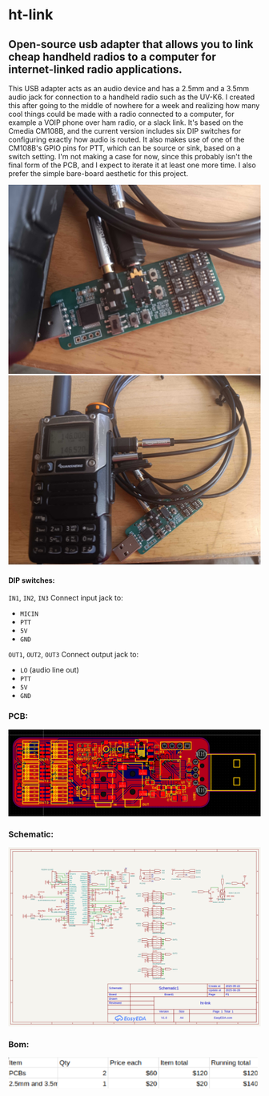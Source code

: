 # ht-link
## Open-source usb adapter that allows you to link cheap handheld radios to a computer for internet-linked radio applications.
This USB adapter acts as an audio device and has a 2.5mm and a 3.5mm audio jack for connection to a handheld radio such as the UV-K6. I created this after going to the middle of nowhere for a week and realizing how many cool things could be made with a radio connected to a computer, for example a VOIP phone over ham radio, or a slack link. It's based on the Cmedia CM108B, and the current version includes six DIP switches for configuring exactly how audio is routed. It also makes use of one of the CM108B's GPIO pins for PTT, which can be source or sink, based on a switch setting. I'm not making a case for now, since this probably isn't the final form of the PCB, and I expect to iterate it at least one more time. I also prefer the simple bare-board aesthetic for this project.

![](images/20250807_095904.jpg)
![](images/20250807_095852.jpg)

#### DIP switches:
`IN1`, `IN2`, `IN3` Connect input jack to:
- `MICIN`
- `PTT`
- `5V`
- `GND`

`OUT1`, `OUT2`, `OUT3` Connect output jack to:
- `LO` (audio line out)
- `PTT`
- `5V`
- `GND`

### PCB:
![](images/pcb4.png)
### Schematic: 
![](images/sch2.png)
### Bom:
![](images/bom.png)
